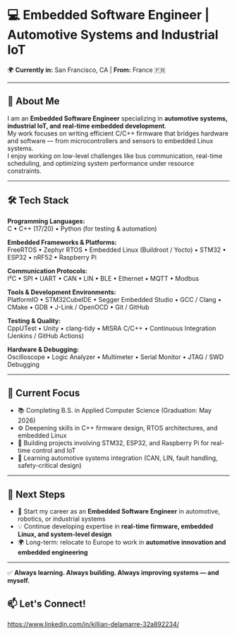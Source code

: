 # 💻 **Embedded Software Engineer** | Automotive Systems and Industrial IoT

🌍 **Currently in:** San Francisco, CA | **From:** France 🇫🇷  

---

## 🚀 **About Me**

I am an **Embedded Software Engineer** specializing in **automotive systems, industrial IoT, and real-time embedded development**.  
My work focuses on writing efficient C/C++ firmware that bridges hardware and software — from microcontrollers and sensors to embedded Linux systems.  
I enjoy working on low-level challenges like bus communication, real-time scheduling, and optimizing system performance under resource constraints.  

---

## 🛠️ **Tech Stack**

**Programming Languages:**  
C • C++ (17/20) • Python (for testing & automation)

**Embedded Frameworks & Platforms:**  
FreeRTOS • Zephyr RTOS • Embedded Linux (Buildroot / Yocto) • STM32 • ESP32 • nRF52 • Raspberry Pi

**Communication Protocols:**  
I²C • SPI • UART • CAN • LIN • BLE • Ethernet • MQTT • Modbus

**Tools & Development Environments:**  
PlatformIO • STM32CubeIDE • Segger Embedded Studio • GCC / Clang • CMake • GDB • J-Link / OpenOCD • Git / GitHub

**Testing & Quality:**  
CppUTest • Unity • clang-tidy • MISRA C/C++ • Continuous Integration (Jenkins / GitHub Actions)

**Hardware & Debugging:**  
Oscilloscope • Logic Analyzer • Multimeter • Serial Monitor • JTAG / SWD Debugging

---

## 🎯 **Current Focus**

- 📚 Completing B.S. in Applied Computer Science (Graduation: May 2026)  
- ⚙️ Deepening skills in C++ firmware design, RTOS architectures, and embedded Linux  
- 🔧 Building projects involving STM32, ESP32, and Raspberry Pi for real-time control and IoT  
- 🧠 Learning automotive systems integration (CAN, LIN, fault handling, safety-critical design)

---

## 🌱 **Next Steps**

- 🎯 Start my career as an **Embedded Software Engineer** in automotive, robotics, or industrial systems  
- 💡 Continue developing expertise in **real-time firmware, embedded Linux, and system-level design**  
- 🌍 Long-term: relocate to Europe to work in **automotive innovation and embedded engineering**

---

✅ **Always learning. Always building. Always improving systems — and myself.**


## 📫 Let's Connect!

https://www.linkedin.com/in/killian-delamarre-32a892234/

